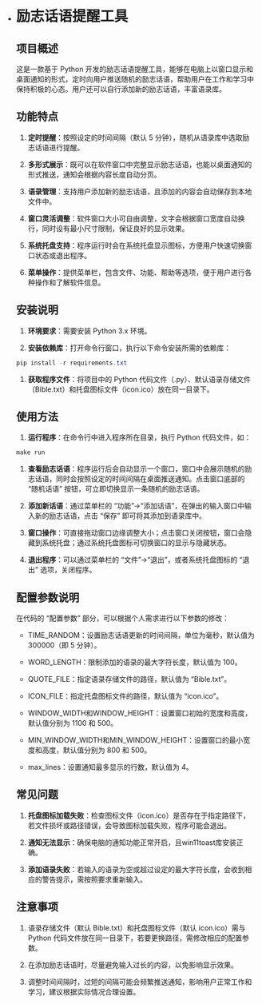 - # 励志话语提醒工具

  ## 项目概述

  这是一款基于 Python 开发的励志话语提醒工具，能够在电脑上以窗口显示和桌面通知的形式，定时向用户推送随机的励志话语，帮助用户在工作和学习中保持积极的心态。用户还可以自行添加新的励志话语，丰富语录库。

  ## 功能特点

  1. **定时提醒**：按照设定的时间间隔（默认 5 分钟），随机从语录库中选取励志话语进行提醒。

  1. **多形式展示**：既可以在软件窗口中完整显示励志话语，也能以桌面通知的形式推送，通知会根据内容长度自动分页。

  1. **语录管理**：支持用户添加新的励志话语，且添加的内容会自动保存到本地文件中。

  1. **窗口灵活调整**：软件窗口大小可自由调整，文字会根据窗口宽度自动换行，同时设有最小尺寸限制，保证良好的显示效果。

  1. **系统托盘支持**：程序运行时会在系统托盘显示图标，方便用户快速切换窗口状态或退出程序。

  1. **菜单操作**：提供菜单栏，包含文件、功能、帮助等选项，便于用户进行各种操作和了解软件信息。

  ## 安装说明

  1. **环境要求**：需要安装 Python 3.x 环境。

  1. **安装依赖库**：打开命令行窗口，执行以下命令安装所需的依赖库：

  ``` powershell
  pip install -r requirements.txt
  ```

  1. **获取程序文件**：将项目中的 Python 代码文件（.py）、默认语录存储文件（Bible.txt）和托盘图标文件（icon.ico）放在同一目录下。

  ## 使用方法

  1. **运行程序**：在命令行中进入程序所在目录，执行 Python 代码文件，如：

  ``` powershell
  make run
  ```

  1. **查看励志话语**：程序运行后会自动显示一个窗口，窗口中会展示随机的励志话语，同时会按照设定的时间间隔在桌面推送通知。点击窗口底部的 “随机话语” 按钮，可立即切换显示一条随机的励志话语。

  1. **添加新话语**：通过菜单栏的 “功能”->“添加话语”，在弹出的输入窗口中输入新的励志话语，点击 “保存” 即可将其添加到语录库中。

  1. **窗口操作**：可直接拖动窗口边缘调整大小；点击窗口关闭按钮，窗口会隐藏到系统托盘；通过系统托盘图标可切换窗口的显示与隐藏状态。

  1. **退出程序**：可以通过菜单栏的 “文件”->“退出”，或者系统托盘图标的 “退出” 选项，关闭程序。

  ## 配置参数说明

  在代码的 “配置参数” 部分，可以根据个人需求进行以下参数的修改：

  - TIME_RANDOM：设置励志话语更新的时间间隔，单位为毫秒，默认值为 300000（即 5 分钟）。

  - WORD_LENGTH：限制添加的语录的最大字符长度，默认值为 100。

  - QUOTE_FILE：指定语录存储文件的路径，默认值为 “Bible.txt”。

  - ICON_FILE：指定托盘图标文件的路径，默认值为 “icon.ico”。

  - WINDOW_WIDTH和WINDOW_HEIGHT：设置窗口初始的宽度和高度，默认值分别为 1100 和 500。

  - MIN_WINDOW_WIDTH和MIN_WINDOW_HEIGHT：设置窗口的最小宽度和高度，默认值分别为 800 和 500。

  - max_lines：设置通知最多显示的行数，默认值为 4。

  ## 常见问题

  1. **托盘图标加载失败**：检查图标文件（icon.ico）是否存在于指定路径下，若文件损坏或路径错误，会导致图标加载失败，程序可能会退出。

  1. **通知无法显示**：确保电脑的通知功能正常开启，且win11toast库安装正确。

  1. **添加语录失败**：若输入的语录为空或超过设定的最大字符长度，会收到相应的警告提示，需按照要求重新输入。

  ## 注意事项

  1. 语录存储文件（默认 Bible.txt）和托盘图标文件（默认 icon.ico）需与 Python 代码文件放在同一目录下，若要更换路径，需修改相应的配置参数。

  1. 在添加励志话语时，尽量避免输入过长的内容，以免影响显示效果。

  1. 调整时间间隔时，过短的间隔可能会频繁推送通知，影响用户正常工作和学习，建议根据实际情况合理设置。
